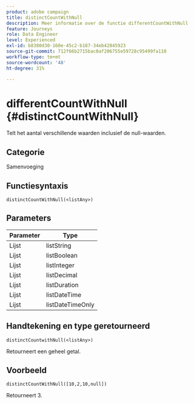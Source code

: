 ```yaml
---
product: adobe campaign
title: distinctCountWithNull
description: Meer informatie over de functie differentCountWithNull
feature: Journeys
role: Data Engineer
level: Experienced
exl-id: b8380d30-160e-45c2-b187-34eb42845923
source-git-commit: 712f66b2715bac0af206755e59728c95499fa110
workflow-type: tm+mt
source-wordcount: '48'
ht-degree: 31%

---
```


# differentCountWithNull {#distinctCountWithNull}

Telt het aantal verschillende waarden inclusief de null-waarden.

## Categorie

Samenvoeging

## Functiesyntaxis

`distinctCountWithNull(<listAny>)`

## Parameters

| Parameter | Type |
|-----------|------------------|
| Lijst | listString |
| Lijst | listBoolean |
| Lijst | listInteger |
| Lijst | listDecimal |
| Lijst | listDuration |
| Lijst | listDateTime |
| Lijst | listDateTimeOnly |

## Handtekening en type geretourneerd

`distinctCountwithNull(<listAny>)`

Retourneert een geheel getal.

## Voorbeeld

`distinctCountWithNull([10,2,10,null])`

Retourneert 3.
